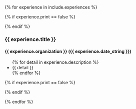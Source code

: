 {% for experience in include.experiences %}

{% if experience.print == false %}
<div class='noprint' markdown='1'>
{% endif %}

### {{ experience.title }}
#### {{ experience.organization }} ({{ experience.date_string }})
<ul>
{% for detail in experience.description %}
<li>{{ detail }}</li>
{% endfor %}
</ul>

{% if experience.print == false %}
</div>
{% endif %}


{% endfor %}
